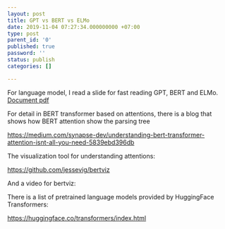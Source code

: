 ```yaml
---
layout: post
title: GPT vs BERT vs ELMo
date: 2019-11-04 07:27:34.000000000 +07:00
type: post
parent_id: '0'
published: true
password: ''
status: publish
categories: []

---
```


For language model, I read a slide for fast reading GPT, BERT and ELMo.
[Document pdf](
https://52paper.github.io/20181018_gaojun.pdf)

For detail in BERT transformer based on attentions, there is a blog that shows how BERT attention show the parsing tree

<https://medium.com/synapse-dev/understanding-bert-transformer-attention-isnt-all-you-need-5839ebd396db>

The visualization tool for understanding attentions:

<https://github.com/jessevig/bertviz>

And a video for bertviz:

There is a list of pretrained language models provided by HuggingFace Transformers:

<https://huggingface.co/transformers/index.html>




